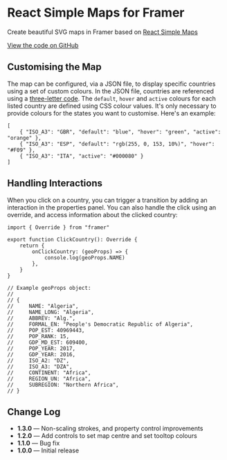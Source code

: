 # React Simple Maps for Framer

Create beautiful SVG maps in Framer based on [React Simple Maps](https://www.react-simple-maps.io)

[View the code on GitHub](https://github.com/perrysmotors/react-simple-maps.framerfx)

## Customising the Map

The map can be configured, via a JSON file, to display specific countries using a set of custom colours. In the JSON file, countries are referenced using a [three-letter code](https://en.wikipedia.org/wiki/ISO_3166-1_alpha-3). The `default`, `hover` and `active` colours for each listed country are defined using CSS colour values. It's only necessary to provide colours for the states you want to customise. Here's an example:


```
[
    { "ISO_A3": "GBR", "default": "blue", "hover": "green", "active": "orange" },
    { "ISO_A3": "ESP", "default": "rgb(255, 0, 153, 10%)", "hover": "#F09" },
    { "ISO_A3": "ITA", "active": "#000080" }
]
```

## Handling Interactions

When you click on a country, you can trigger a transition by adding an interaction in the properties panel. You can also handle the click using an override, and access information about the clicked country:

```
import { Override } from "framer"

export function ClickCountry(): Override {
    return {
        onClickCountry: (geoProps) => {
            console.log(geoProps.NAME)
        },
    }
}

// Example geoProps object:
// 
// {
//     NAME: "Algeria",
//     NAME_LONG: "Algeria",
//     ABBREV: "Alg.",
//     FORMAL_EN: "People's Democratic Republic of Algeria",
//     POP_EST: 40969443,
//     POP_RANK: 15,
//     GDP_MD_EST: 609400,
//     POP_YEAR: 2017,
//     GDP_YEAR: 2016,
//     ISO_A2: "DZ",
//     ISO_A3: "DZA",
//     CONTINENT: "Africa",
//     REGION_UN: "Africa",
//     SUBREGION: "Northern Africa",
// }
```

## Change Log

- **1.3.0** — Non-scaling strokes, and property control improvements
- **1.2.0** — Add controls to set map centre and set tooltop colours
- **1.1.0** — Bug fix
- **1.0.0** — Initial release
